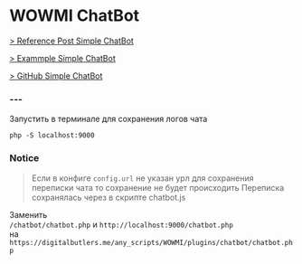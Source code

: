 # WOWMI ChatBot

[> Reference Post Simple ChatBot](https://itchief.ru/javascript/chatbot)

[> Exammple Simple ChatBot](https://itchief.ru/examples/lab.php?topic=javascript&file=chatbot)

[> GitHub Simple ChatBot](https://github.com/itchief/SimpleChatbot)

### ---
Запустить в терминале для сохранения логов чата

`php -S localhost:9000`

### Notice
> Если в конфиге `config.url` не указан урл для сохранения переписки чата
> то сохранение не будет происходить
> Переписка сохранялась через в скрипте chatbot.js


Заменить <br>
`/chatbot/chatbot.php` и `http://localhost:9000/chatbot.php` <br>
на <br>
`https://digitalbutlers.me/any_scripts/WOWMI/plugins/chatbot/chatbot.php`
